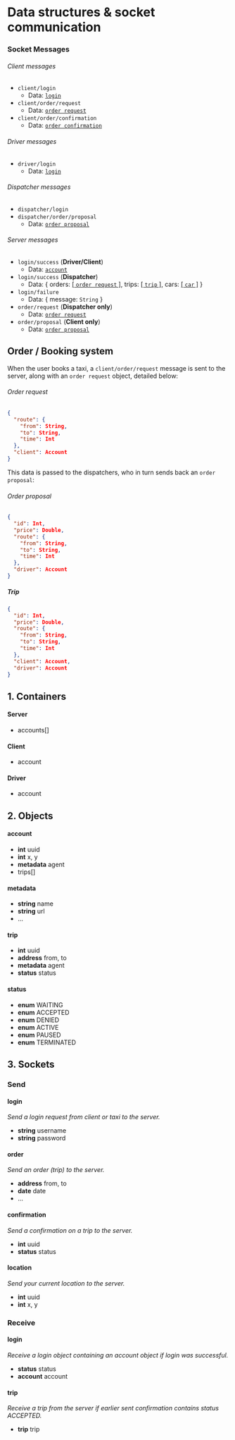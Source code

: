 # Data structures & socket communication

### Socket Messages

###### Client messages

* ``client/login``
    * Data: [``login``](#)
* ``client/order/request``
    * Data: [``order request``](#)
* ``client/order/confirmation``
    * Data: [``order confirmation``](#)

###### Driver messages

* ``driver/login``
    * Data: [``login``](#)

###### Dispatcher messages

* ``dispatcher/login``
* ``dispatcher/order/proposal``
    * Data: [``order proposal``](#)

###### Server messages

* ``login/success`` (**Driver/Client**)
    * Data: [``account``](#)
* ``login/success`` (**Dispatcher**)
    * Data: { orders: [[ ``order request`` ]](#), trips: [[ ``trip`` ]](#), cars: [[ ``car`` ]](#) }
* ``login/failure``
    * Data: { message: ``String`` }
* ``order/request`` (**Dispatcher only**)
    * Data: [``order request``](#)
* ``order/proposal`` (**Client only**)
  * Data: [``order proposal``](#)

## Order / Booking system

When the user books a taxi, a ``client/order/request`` message is sent to the server, along with an ``order request`` object, detailed below:

###### Order request

```json
{
  "route": {
    "from": String,
    "to": String,
    "time": Int
  },
  "client": Account
}
```

This data is passed to the dispatchers, who in turn sends back an ``order proposal``:

###### Order proposal

```json
{
  "id": Int,
  "price": Double,
  "route": {
    "from": String,
    "to": String,
    "time": Int
  },
  "driver": Account
}
```

##### Trip

```json
{
  "id": Int,
  "price": Double,
  "route": {
    "from": String,
    "to": String,
    "time": Int
  },
  "client": Account,
  "driver": Account
}
```


## 1. Containers
#### Server  
* accounts[]

#### Client  
* account

#### Driver  
* account

## 2. Objects
#### account  
* __int__ uuid  
* __int__ x, y  
* __metadata__ agent  
* trips[]

#### metadata  
* __string__ name  
* __string__ url  
* ...

#### trip  
* __int__ uuid  
* __address__ from, to  
* __metadata__ agent  
* __status__ status

#### status  
* __enum__ WAITING  
* __enum__ ACCEPTED  
* __enum__ DENIED  
* __enum__ ACTIVE  
* __enum__ PAUSED  
* __enum__ TERMINATED

## 3. Sockets
### Send

#### login  
*Send a login request from client or taxi to the server.*  
* __string__ username  
* __string__ password

#### order  
*Send an order (trip) to the server.*  
* __address__ from, to  
* __date__ date  
* ...

#### confirmation  
*Send a confirmation on a trip to the server.*  
* __int__ uuid  
* __status__ status

#### location
*Send your current location to the server.*  
* __int__ uuid  
* __int__ x, y

### Receive

#### login  
*Receive a login object containing an account object if login was successful.*  
* __status__ status  
* __account__ account

#### trip
*Receive a trip from the server if earlier sent confirmation contains status ACCEPTED.*  
* __trip__ trip

